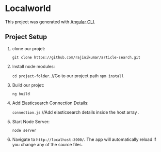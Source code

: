 # Localworld

This project was generated with [Angular CLI](https://github.com/angular/angular-cli).

## Project Setup

1. clone our projet:
    
    `git clone https://github.com/rajinikumar/article-search.git`

2. Install node modules:
    
    `cd project-folder`. //Go to our project path 
    `npm install`

3. Build our projet:
    
    `ng build`

4. Add Elasticsearch Connection Details:
    
    `connection.js`   //Add elasticsearch details inside the host array .

4. Start Node Server:
    
    `node server`      

5. Navigate to `http://localhost:3000/`. The app will automatically reload if you change any of the source files.

